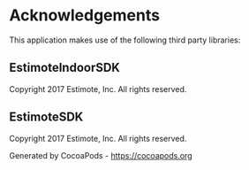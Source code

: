 # Acknowledgements
This application makes use of the following third party libraries:

## EstimoteIndoorSDK

Copyright 2017 Estimote, Inc. All rights reserved.


## EstimoteSDK

Copyright 2017 Estimote, Inc. All rights reserved.

Generated by CocoaPods - https://cocoapods.org
